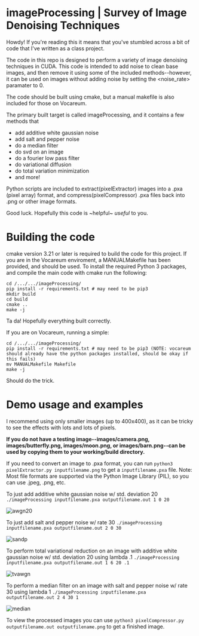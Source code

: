 # imageProcessing | Survey of Image Denoising Techniques

Howdy! If you're reading this it means that you've stumbled across a bit of code that I've written as a class project.

The code in this repo is designed to perform a variety of image denoising techniques in CUDA. This code is intended to add noise to clean base images, and then remove it using some of the included methods--however, it can be used on images without adding noise by setting the <noise_rate> paramater to 0. 

The code should be built using cmake, but a manual makefile is also included for those on Vocareum.

The primary built target is called imageProcessing, and it contains a few methods that
* add additive white gaussian noise
* add salt and pepper noise
* do a median filter
* do svd on an image
* do a fourier low pass filter
* do variational diffusion
* do total variation minimization
* and more!

Python scripts are included to extract(pixelExtractor) images into a .pxa (pixel array) format, and compress(pixelCompressor) .pxa files back into .png or other image formats.

Good luck. Hopefully this code is ~helpful~ *useful* to you.

# Building the code
cmake version 3.21 or later is required to build the code for this project. If you are in the Vocareum enviroment, a MANUALMakefile has been provided, and should be used. To install the required Python 3 packages, and compile the main code with cmake run the following:
```
cd /.../.../imageProcessing/
pip install -r requirements.txt # may need to be pip3 
mkdir build
cd build
cmake ..
make -j
```
Ta da! Hopefully everything built correctly. 

If you are on Vocareum, running a simple:
```
cd /.../.../imageProcessing/
pip install -r requirements.txt # may need to be pip3 (NOTE: vocareum should already have the python packages installed, should be okay if this fails)
mv MANUALMakefile Makefile
make -j
```
Should do the trick.

# Demo usage and examples

I recommend using only smaller images (up to 400x400), as it can be tricky to see the effects with lots and lots of pixels.

**If you do not have a testing image--images/camera.png, images/butterfly.png, images/moon.png, or images/barn.png--can be used by copying them to your working/build directory.**

If you need to convert an image to .pxa format, you can run `python3 pixelExtractor.py inputfilename.png` to get a `inputfilename.pxa` file. Note: Most file formats are supported via the Python Image Library (PIL), so you can use .jpeg, .png, etc.

To just add additive white gaussian noise w/ std. deviation 20
```./imageProcessing inputfilename.pxa outputfilename.out 1 0 20```

![awgn20](https://user-images.githubusercontent.com/33411204/144759611-1313627b-6958-47b9-8145-b8755b527482.png)

To just add salt and pepper noise w/ rate 30
```./imageProcessing inputfilename.pxa outputfilename.out 2 0 30```

![sandp](https://user-images.githubusercontent.com/33411204/144759636-d57a49bf-2012-4114-a79e-cd6c940d7689.png)

To perform total variational reduction on an image with additive white gaussian noise w/ std. deviation 20 using lambda .1
```./imageProcessing inputfilename.pxa outputfilename.out 1 6 20 .1```

![tvawgn](https://user-images.githubusercontent.com/33411204/144759625-bc4fb64a-d983-46f4-b606-4283b9097332.png)

To perform a median filter on an image with salt and pepper noise w/ rate 30 using lambda 1
```./imageProcessing inputfilename.pxa outputfilename.out 2 4 30 1```

![median](https://user-images.githubusercontent.com/33411204/144759646-2ee40db5-6085-4739-96e9-dc5c5c98b79f.png)

To view the processed images you can use `python3 pixelCompressor.py outputfilename.out outputfilename.png` to get a finished image.

